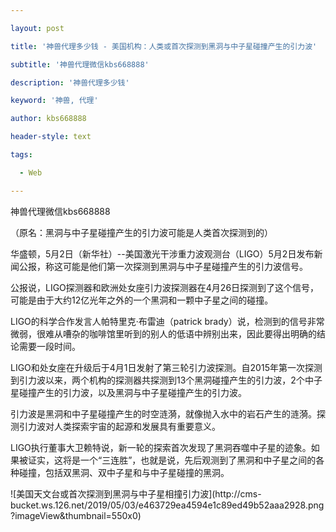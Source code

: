 ---
layout: post
title: '神兽代理多少钱 - 美国机构：人类或首次探测到黑洞与中子星碰撞产生的引力波'
subtitle: '神兽代理微信kbs668888'
description: '神兽代理多少钱'
keyword: '神兽, 代理'
author: kbs668888
header-style: text
tags:
  - Web
---
神兽代理微信kbs668888

（原名：黑洞与中子星碰撞产生的引力波可能是人类首次探测到的）

华盛顿，5月2日（新华社）--美国激光干涉重力波观测台（LIGO）5月2日发布新闻公报，称这可能是他们第一次探测到黑洞与中子星碰撞产生的引力波信号。

公报说，LIGO探测器和欧洲处女座引力波探测器在4月26日探测到了这个信号，可能是由于大约12亿光年之外的一个黑洞和一颗中子星之间的碰撞。

LIGO的科学合作发言人帕特里克·布雷迪（patrick
brady）说，检测到的信号非常微弱，很难从嘈杂的咖啡馆里听到的别人的低语中辨别出来，因此要得出明确的结论需要一段时间。

LIGO和处女座在升级后于4月1日发射了第三轮引力波探测。自2015年第一次探测到引力波以来，两个机构的探测器共探测到13个黑洞碰撞产生的引力波，2个中子星碰撞产生的引力波，以及黑洞与中子星碰撞产生的引力波。

引力波是黑洞和中子星碰撞产生的时空涟漪，就像抛入水中的岩石产生的涟漪。探测引力波对人类探索宇宙的起源和发展具有重要意义。

LIGO执行董事大卫赖特说，新一轮的探索首次发现了黑洞吞噬中子星的迹象。如果被证实，这将是一个“三连胜”，也就是说，先后观测到了黑洞和中子星之间的各种碰撞，包括双黑洞、双中子星和与中子星碰撞的黑洞。

![美国天文台或首次探测到黑洞与中子星相撞引力波](http://cms-
bucket.ws.126.net/2019/05/03/e463729ea4594e1c89ed49b52aaa2928.png?imageView&thumbnail=550x0)  

